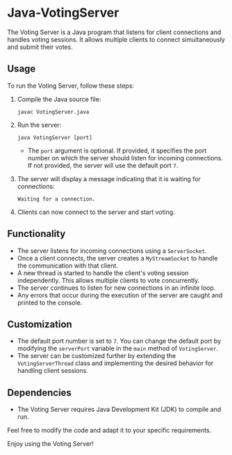 # Java-VotingServer

The Voting Server is a Java program that listens for client connections and handles voting sessions. It allows multiple clients to connect simultaneously and submit their votes.

## Usage

To run the Voting Server, follow these steps:

1. Compile the Java source file:
   ```
   javac VotingServer.java
   ```

2. Run the server:
   ```
   java VotingServer [port]
   ```

   - The `port` argument is optional. If provided, it specifies the port number on which the server should listen for incoming connections. If not provided, the server will use the default port `7`.

3. The server will display a message indicating that it is waiting for connections:
   ```
   Waiting for a connection.
   ```

4. Clients can now connect to the server and start voting.

## Functionality

- The server listens for incoming connections using a `ServerSocket`.
- Once a client connects, the server creates a `MyStreamSocket` to handle the communication with that client.
- A new thread is started to handle the client's voting session independently. This allows multiple clients to vote concurrently.
- The server continues to listen for new connections in an infinite loop.
- Any errors that occur during the execution of the server are caught and printed to the console.

## Customization

- The default port number is set to `7`. You can change the default port by modifying the `serverPort` variable in the `main` method of `VotingServer`.
- The server can be customized further by extending the `VotingServerThread` class and implementing the desired behavior for handling client sessions.

## Dependencies

- The Voting Server requires Java Development Kit (JDK) to compile and run.

Feel free to modify the code and adapt it to your specific requirements.

Enjoy using the Voting Server!
